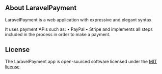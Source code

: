 ## About LaravelPayment

LaravelPayment is a web application with expressive and elegant syntax.

It uses payment APIs such as:
    • PayPal
    • Stripe
and implements all steps included in the process in order to make a payment.

## License

The LaravelPayment app is open-sourced software licensed under the [MIT license](https://opensource.org/licenses/MIT).
